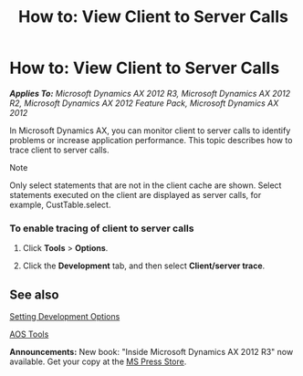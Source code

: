 ﻿---
title: 'How to: View Client to Server Calls'
TOCTitle: 'How to: View Client to Server Calls'
ms:assetid: 6e58e5e9-9af6-4dbb-af87-bd1c2b1716c1
ms:mtpsurl: https://msdn.microsoft.com/en-us/library/Cc592730(v=AX.60)
ms:contentKeyID: 35244834
ms.date: 05/18/2015
mtps_version: v=AX.60
---

# How to: View Client to Server Calls 


_**Applies To:** Microsoft Dynamics AX 2012 R3, Microsoft Dynamics AX 2012 R2, Microsoft Dynamics AX 2012 Feature Pack, Microsoft Dynamics AX 2012_

In Microsoft Dynamics AX, you can monitor client to server calls to identify problems or increase application performance. This topic describes how to trace client to server calls.


> [!NOTE]
> <P>Only select statements that are not in the client cache are shown. Select statements executed on the client are displayed as server calls, for example, CustTable.select.</P>



### To enable tracing of client to server calls

1.  Click **Tools** \> **Options**.

2.  Click the **Development** tab, and then select **Client/server trace**.

## See also

[Setting Development Options](setting-development-options.md)

[AOS Tools](aos-tools.md)

  
**Announcements:** New book: "Inside Microsoft Dynamics AX 2012 R3" now available. Get your copy at the [MS Press Store](https://www.microsoftpressstore.com/store/inside-microsoft-dynamics-ax-2012-r3-9780735685109).

